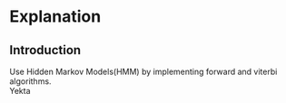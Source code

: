 # Explanation
## Introduction
Use Hidden Markov Models(HMM) by implementing forward and viterbi algorithms.  \
Yekta
